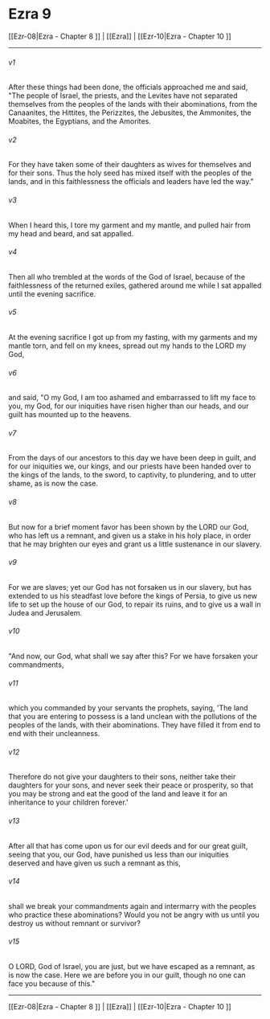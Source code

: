 # Ezra 9

[[Ezr-08|Ezra - Chapter 8 ]] | [[Ezra]] | [[Ezr-10|Ezra - Chapter 10 ]]
***

###### v1
After these things had been done, the officials approached me and said, "The people of Israel, the priests, and the Levites have not separated themselves from the peoples of the lands with their abominations, from the Canaanites, the Hittites, the Perizzites, the Jebusites, the Ammonites, the Moabites, the Egyptians, and the Amorites.
###### v2
For they have taken some of their daughters as wives for themselves and for their sons. Thus the holy seed has mixed itself with the peoples of the lands, and in this faithlessness the officials and leaders have led the way."
###### v3
When I heard this, I tore my garment and my mantle, and pulled hair from my head and beard, and sat appalled.
###### v4
Then all who trembled at the words of the God of Israel, because of the faithlessness of the returned exiles, gathered around me while I sat appalled until the evening sacrifice.
###### v5
At the evening sacrifice I got up from my fasting, with my garments and my mantle torn, and fell on my knees, spread out my hands to the LORD my God,
###### v6
and said, "O my God, I am too ashamed and embarrassed to lift my face to you, my God, for our iniquities have risen higher than our heads, and our guilt has mounted up to the heavens.
###### v7
From the days of our ancestors to this day we have been deep in guilt, and for our iniquities we, our kings, and our priests have been handed over to the kings of the lands, to the sword, to captivity, to plundering, and to utter shame, as is now the case.
###### v8
But now for a brief moment favor has been shown by the LORD our God, who has left us a remnant, and given us a stake in his holy place, in order that he may brighten our eyes and grant us a little sustenance in our slavery.
###### v9
For we are slaves; yet our God has not forsaken us in our slavery, but has extended to us his steadfast love before the kings of Persia, to give us new life to set up the house of our God, to repair its ruins, and to give us a wall in Judea and Jerusalem.
###### v10
"And now, our God, what shall we say after this? For we have forsaken your commandments,
###### v11
which you commanded by your servants the prophets, saying, 'The land that you are entering to possess is a land unclean with the pollutions of the peoples of the lands, with their abominations. They have filled it from end to end with their uncleanness.
###### v12
Therefore do not give your daughters to their sons, neither take their daughters for your sons, and never seek their peace or prosperity, so that you may be strong and eat the good of the land and leave it for an inheritance to your children forever.'
###### v13
After all that has come upon us for our evil deeds and for our great guilt, seeing that you, our God, have punished us less than our iniquities deserved and have given us such a remnant as this,
###### v14
shall we break your commandments again and intermarry with the peoples who practice these abominations? Would you not be angry with us until you destroy us without remnant or survivor?
###### v15
O LORD, God of Israel, you are just, but we have escaped as a remnant, as is now the case. Here we are before you in our guilt, though no one can face you because of this."

***

[[Ezr-08|Ezra - Chapter 8 ]] | [[Ezra]] | [[Ezr-10|Ezra - Chapter 10 ]]
